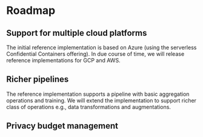 # Roadmap

## Support for multiple cloud platforms

The initial reference implementation is based on Azure (using the serverless Confidential Containers offering). In due course of time, we will release reference implementations for GCP and AWS. 

## Richer pipelines

The reference implementation supports a pipeline with basic aggregation operations and training. We will extend the implementation to support richer class of operations e.g., data transformations and augmentations. 

## Privacy budget management
